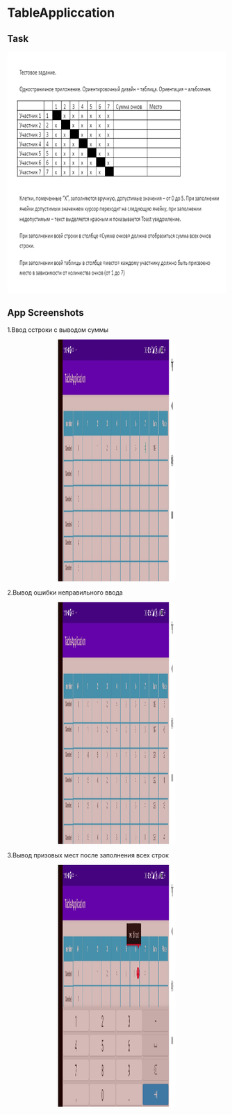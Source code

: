 # TableAppliccation
## Task
<img src="https://github.com/IceFroggit/TableApplication/blob/release_version/screenshots/%D0%A2%D0%B5%D1%81%D1%82%D0%BE%D0%B2%D0%BE%D0%B5_%D1%83%D1%81%D0%BB%D0%BE%D0%B2%D0%B8%D0%B5.png" width="555" height="555">


## App Screenshots
1.Ввод cстроки с выводом суммы
<div align="center">
<img src="https://github.com/IceFroggit/TableApplication/blob/release_version/screenshots/sum.jpg" width="270" height="555">
</div>

2.Вывод ошибки неправильного ввода
<div align="center">
<img src="https://github.com/IceFroggit/TableApplication/blob/release_version/screenshots/error.jpg" width="270" height="555">
</div>

3.Вывод призовых мест после заполнения всех строк 
<div align="center">
<img src="https://github.com/IceFroggit/TableApplication/blob/release_version/screenshots/place.jpg" width="270" height="555">
</div>


